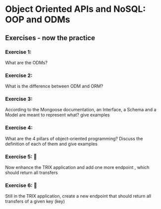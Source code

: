 # Object Oriented APIs and NoSQL: OOP and ODMs

## Exercises - now the practice

### Exercise 1:
What are the ODMs?

### Exercise 2:
What is the difference between ODM and ORM?

### Exercise 3:
According to the Mongoose documentation, an Interface, a Schema and a Model are meant to represent what? give examples

### Exercise 4:
What are the 4 pillars of object-oriented programming? Discuss the definition of each of them and give examples

### Exercise 5: 🚀
Now enhance the TRIX application and add one more endpoint , which should return all transfers

### Exercise 6: 🚀
Still in the TRIX application, create a new endpoint that should return all transfers of a given key (key)